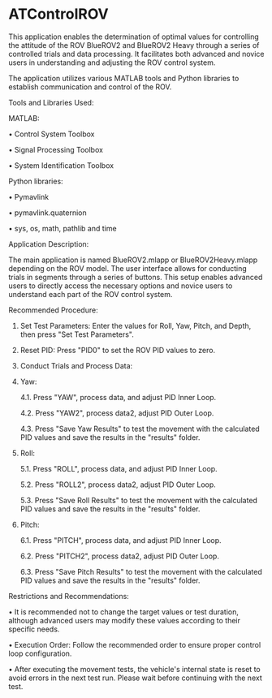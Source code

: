 # ATControlROV
This application enables the determination of optimal values for controlling the attitude of the ROV BlueROV2 and BlueROV2 Heavy through a series of controlled trials and data processing. It facilitates both advanced and novice users in understanding and adjusting the ROV control system.

The application utilizes various MATLAB tools and Python libraries to establish communication and control of the ROV.

Tools and Libraries Used:

MATLAB:

•	Control System Toolbox

•	Signal Processing Toolbox

•	System Identification Toolbox

Python libraries:

•	Pymavlink

•	pymavlink.quaternion

•	sys, os, math, pathlib and time 

Application Description:

The main application is named BlueROV2.mlapp or BlueROV2Heavy.mlapp depending on the ROV model. The user interface allows for conducting trials in segments through a series of buttons. This setup enables advanced users to directly access the necessary options and novice users to understand each part of the ROV control system.

Recommended Procedure:

1.	Set Test Parameters: Enter the values for Roll, Yaw, Pitch, and Depth, then press "Set Test Parameters".

2.	Reset PID: Press "PID0" to set the ROV PID values to zero.

3.	Conduct Trials and Process Data:

4.	Yaw:
 
    4.1.	Press "YAW", process data, and adjust PID Inner Loop. 

    4.2.	Press "YAW2", process data2, adjust PID Outer Loop.

    4.3.	Press "Save Yaw Results" to test the movement with the calculated PID values and save the results in the "results" folder.
5.	Roll: 

    5.1.	Press "ROLL", process data, and adjust PID Inner Loop. 

    5.2.	Press "ROLL2", process data2, adjust PID Outer Loop.

    5.3.	Press "Save Roll Results" to test the movement with the calculated PID values and save the results in the "results" folder.

6.	Pitch: 

    6.1.	Press "PITCH", process data, and adjust PID Inner Loop.

    6.2.	Press "PITCH2", process data2, adjust PID Outer Loop.

    6.3.	Press "Save Pitch Results" to test the movement with the calculated PID values and save the results in the "results" folder.


Restrictions and Recommendations:

•	It is recommended not to change the target values or test duration, although advanced users may modify these values according to their specific needs.

•	Execution Order: Follow the recommended order to ensure proper control loop configuration.

•	After executing the movement tests, the vehicle's internal state is reset to avoid errors in the next test run. Please wait before continuing with the next test.
